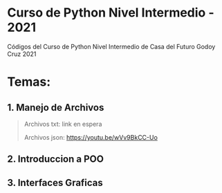 # Curso de Python Nivel Intermedio - 2021
Códigos del Curso de Python Nivel Intermedio de Casa del Futuro Godoy Cruz 2021

# Temas:
## 1. Manejo de Archivos
> Archivos txt: link en espera
> 
> Archivos json: https://youtu.be/wVv9BkCC-Uo

## 2. Introduccion a POO

## 3. Interfaces Graficas
